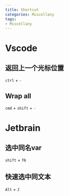 ```yaml
---
title: Shortcut
categories: Miscellany
tags:
- Miscellany
---
```


# Vscode
## 返回上一个光标位置
`ctrl` + `-`

## Wrap all
`cmd` + `shift` + `-`


# Jetbrain

## 选中同名var
`shift` + `f6`


## 快速选中同文本
`Alt` + `J`